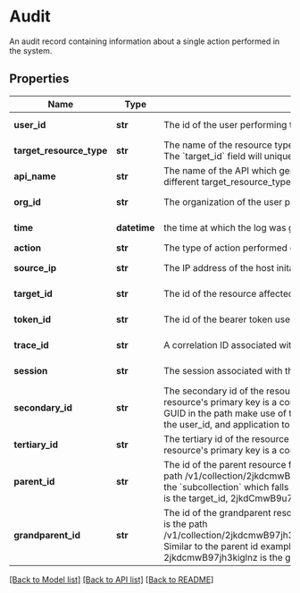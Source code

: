 # Audit

An audit record containing information about a single action performed in the system.
## Properties
Name | Type | Description | Notes
------------ | ------------- | ------------- | -------------
**user_id** | **str** | The id of the user performing the action | [optional] [readonly] 
**target_resource_type** | **str** | The name of the resource type which was affected by the event which generated this record. The &#x60;target_id&#x60; field will uniquely identify, if possible, the record within the resource type.  | [optional] [readonly] 
**api_name** | **str** | The name of the API which generated the event. This will typically be a single value for many different target_resource_types.  | [optional] [readonly] 
**org_id** | **str** | The organization of the user performing the action | [optional] [readonly] 
**time** | **datetime** | the time at which the log was generated | [optional] [readonly] 
**action** | **str** | The type of action performed on the target | [optional] 
**source_ip** | **str** | The IP address of the host initating the action | [optional] [readonly] 
**target_id** | **str** | The id of the resource affected by the action | [optional] [readonly] 
**token_id** | **str** | The id of the bearer token used to authenticate when performing the action | [optional] [readonly] 
**trace_id** | **str** | A correlation ID associated with requests related to this action | [optional] [readonly] 
**session** | **str** | The session associated with this action. Sessions typically span multiple tokens.  | [optional] [readonly] 
**secondary_id** | **str** | The secondary id of the resource affected by the action if one exists. This can occur if the resource&#39;s primary key is a composite key. APIs whose resources are not referenced by a GUID in the path make use of these fields for example the replace_user_role endpoint uses the user_id, and application to identify a resource.  | [optional] [readonly] 
**tertiary_id** | **str** | The tertiary id of the resource affected by the action if one exists. This can occur if the resource&#39;s primary key is a composite key.  | [optional] [readonly] 
**parent_id** | **str** | The id of the parent resource for the resource affected by the action. An example of this is the path /v1/collection/2jkdcmwB97jh3kiglnz/subcollection/idabc123. The resource belongs to the &#x60;subcollection&#x60; which falls under the parent in this case &#x60;collection&#x60;. As a resulti idabc123 is the target_id, 2jkdCmwB9u7Jh3KIglNZ is the parent ID  | [optional] [readonly] 
**grandparent_id** | **str** | The id of the grandparent resource for the resource affected by the action. An example of this is the path /v1/collection/2jkdcmwB97jh3kiglnz/subcollection/2334115135/subsubcolletion/aaabbbccc Similar to the parent id example  aaabbbccc is the target_id, 2334115135 is the parent ID and 2jkdcmwB97jh3kiglnz is the grandparent_id  | [optional] [readonly] 

[[Back to Model list]](../README.md#documentation-for-models) [[Back to API list]](../README.md#documentation-for-api-endpoints) [[Back to README]](../README.md)


